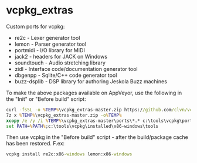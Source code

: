 # vcpkg_extras
Custom ports for vcpkg:

- re2c - Lexer generator tool
- lemon - Parser generator tool
- portmidi - I/O library for MIDI
- jack2 - headers for JACK on Windows
- soundtouch - Audio stretching library
- zidl - Interface code/documentation generator tool
- dbgenpp - Sqlite/C++ code generator tool
- buzz-dsplib - DSP library for authoring Jeskola Buzz machines


To make the above packages available on AppVeyor, use the following in the "Init" or "Before build" script:

```bat
curl -fsSL -o %TEMP%\vcpkg_extras-master.zip https://github.com/clvn/vcpkg_extras/archive/master.zip
7z x %TEMP%\vcpkg_extras-master.zip -o%TEMP%
xcopy /e /y /i %TEMP%\vcpkg_extras-master\ports\*.* c:\tools\vcpkg\ports
set PATH=%PATH%;c:\tools\vcpkg\installed\x86-windows\tools
```


Then use vcpkg in the "Before build" script - after the build/package cache has been restored. F.ex:

```bat
vcpkg install re2c:x86-windows lemon:x86-windows
```
